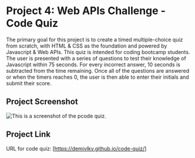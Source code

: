 # Project 4: Web APIs Challenge - Code Quiz
The primary goal for this project is to create a timed multiple-choice quiz from scratch, with HTML & CSS as the foundation and powered by Javascript & Web APIs. This quiz is intended for coding bootcamp students. The user is presented with a series of questions to test their knowledge of Javascript within 75 seconds. For every incorrect answer, 10 seconds is subtracted from the time remaining. Once all of the questions are answered or when the timers reaches 0, the user is then able to enter their initials and submit their score.

## Project Screenshot
![This is a screenshot of the pcode quiz.](/../main/assets/images/screenshot.png)

## Project Link
URL for code quiz: [https://demivlkv.github.io/code-quiz/]